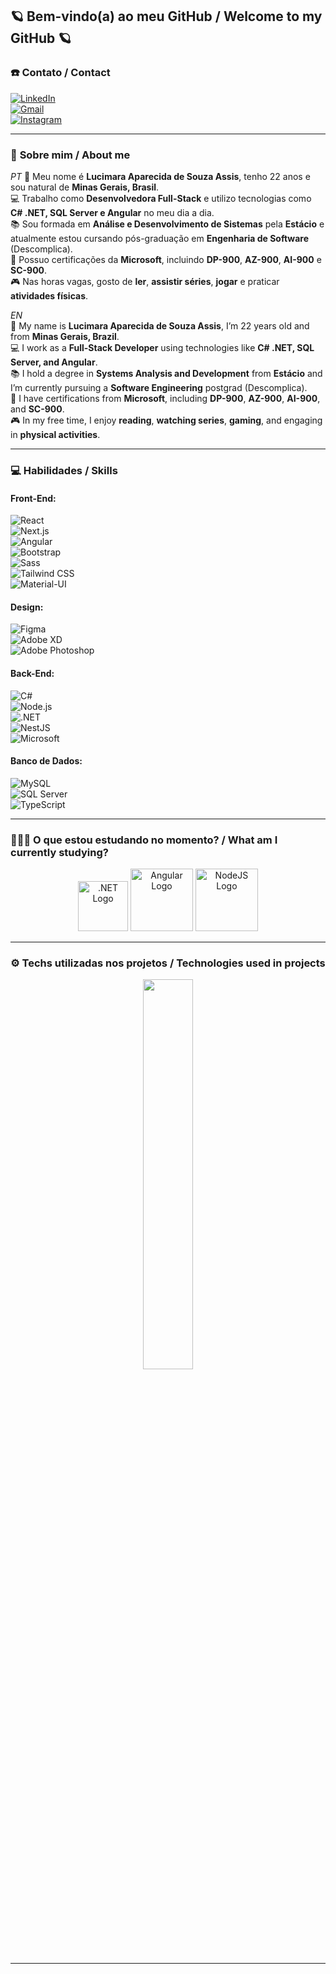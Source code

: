 ## 🪐 Bem-vindo(a) ao meu GitHub / Welcome to my GitHub 🪐

### ☎️ **Contato / Contact**

[![LinkedIn][linkedin-shield]][my-linkedin]  
[![Gmail][gmail-shield]][my-gmail]  
[![Instagram][instagram-shield]][my-instagram]

---

### 🔮 **Sobre mim / About me**

*PT*
🌼 Meu nome é **Lucimara Aparecida de Souza Assis**, tenho 22 anos e sou natural de **Minas Gerais, Brasil**.  
💻 Trabalho como **Desenvolvedora Full-Stack** e utilizo tecnologias como **C# .NET, SQL Server e Angular** no meu dia a dia.  
📚 Sou formada em **Análise e Desenvolvimento de Sistemas** pela **Estácio** e atualmente estou cursando pós-graduação em **Engenharia de Software** (Descomplica).  
📝 Possuo certificações da **Microsoft**, incluindo **DP-900**, **AZ-900**, **AI-900** e **SC-900**.  
🎮 Nas horas vagas, gosto de **ler**, **assistir séries**, **jogar** e praticar **atividades físicas**.

*EN*  
🌼 My name is **Lucimara Aparecida de Souza Assis**, I’m 22 years old and from **Minas Gerais, Brazil**.  
💻 I work as a **Full-Stack Developer** using technologies like **C# .NET, SQL Server, and Angular**.  
📚 I hold a degree in **Systems Analysis and Development** from **Estácio** and I’m currently pursuing a **Software Engineering** postgrad (Descomplica).  
📝 I have certifications from **Microsoft**, including **DP-900**, **AZ-900**, **AI-900**, and **SC-900**.  
🎮 In my free time, I enjoy **reading**, **watching series**, **gaming**, and engaging in **physical activities**.

---

### 💻 **Habilidades / Skills**

#### Front-End:
![React][react-shield]  
![Next.js][next-shield]  
![Angular][angular-shield]  
![Bootstrap][bootstrap-shield]  
![Sass][sass-shield]  
![Tailwind CSS][tailwind-shield]  
![Material-UI][materialui-shield]

#### Design:
![Figma][figma-shield]  
![Adobe XD][adobexd-shield]  
![Adobe Photoshop][photoshop-shield]

#### Back-End:
![C#][csharp-shield]  
![Node.js][nodejs-shield]  
![.NET][dotnet-shield]  
![NestJS][nestjs-shield]  
![Microsoft][microsoft-shield]

#### Banco de Dados:
![MySQL][mysql-shield]  
![SQL Server][microsoft-shield]  
![TypeScript][typescript-shield]

---

### 👩🏻‍💻 **O que estou estudando no momento? / What am I currently studying?**

<p align="center">
  <img width="80" src="https://upload.wikimedia.org/wikipedia/commons/thumb/e/ee/.NET_Core_Logo.svg/1200px-.NET_Core_Logo.svg.png" alt=".NET Logo"/>
  <img width="100" src="https://angular.io/assets/images/logos/angular/angular.png" alt="Angular Logo"/>
  <img width="100" src="https://cdn-icons-png.flaticon.com/512/4248/4248443.png" alt="NodeJS Logo"/>
</p>

---

### ⚙️ **Techs utilizadas nos projetos / Technologies used in projects**

<p align="center">
  <img src="https://github-readme-stats.vercel.app/api/top-langs/?username=lucimarasouzah&layout=compact&langs_count=8&hide=jupyter%20notebook&theme=midnight-purple" width="40%"/>
</p>

---

<!--- Shields Socials -->
[linkedin-shield]: https://img.shields.io/badge/LinkedIn-0077B5?style=for-the-badge&logo=linkedin&logoColor=white  
[instagram-shield]: https://img.shields.io/badge/Instagram-E4405F?style=for-the-badge&logo=instagram&logoColor=white  
[gmail-shield]: https://img.shields.io/badge/Gmail-D14836?style=for-the-badge&logo=gmail&logoColor=white  

<!--- Shields Skills -->
[html-shield]: https://img.shields.io/badge/HTML5-E34F26?style=for-the-badge&logo=html5&logoColor=white  
[css-shield]: https://img.shields.io/badge/CSS3-1572B6?style=for-the-badge&logo=css3&logoColor=white  
[javascript-shield]: https://img.shields.io/badge/JavaScript-F7DF1E?style=for-the-badge&logo=javascript&logoColor=black  
[react-shield]: https://img.shields.io/badge/React-20232A?style=for-the-badge&logo=react&logoColor=61DAFB  
[next-shield]: https://img.shields.io/badge/Next-black?style=for-the-badge&logo=next.js&logoColor=white  
[angular-shield]: https://img.shields.io/badge/angular-%23DD0031.svg?style=for-the-badge&logo=angular&logoColor=white  
[bootstrap-shield]: https://img.shields.io/badge/Bootstrap-563D7C?style=for-the-badge&logo=bootstrap&logoColor=white  
[sass-shield]: https://img.shields.io/badge/Sass-CC6699?style=for-the-badge&logo=sass&logoColor=white  
[tailwind-shield]: https://img.shields.io/badge/Tailwind_CSS-38B2AC?style=for-the-badge&logo=tailwind-css&logoColor=white  
[materialui-shield]: https://img.shields.io/badge/Material--UI-0081CB?style=for-the-badge&logo=material-ui&logoColor=white  
[figma-shield]: https://img.shields.io/badge/Figma-F24E1E?style=for-the-badge&logo=figma&logoColor=white  
[adobexd-shield]: https://img.shields.io/badge/Adobe%20XD-470137?style=for-the-badge&logo=Adobe%20XD&logoColor=#FF61F6  
[photoshop-shield]: https://img.shields.io/badge/Adobe%20Photoshop-31A8FF?style=for-the-badge&logo=Adobe%20Photoshop&logoColor=black  
[microsoft-shield]: https://img.shields.io/badge/Microsoft-0078D4?style=for-the-badge&logo=microsoft&logoColor=white  
[typescript-shield]: https://img.shields.io/badge/TypeScript-007ACC?style=for-the-badge&logo=typescript&logoColor=white  
[nodejs-shield]: https://img.shields.io/badge/Node.js-43853D?style=for-the-badge&logo=node.js&logoColor=white  
[mysql-shield]: https://img.shields.io/badge/MySQL-00000F?style=for-the-badge&logo=mysql&logoColor=white  
[dotnet-shield]: https://img.shields.io/badge/.NET-5C2D91?style=for-the-badge&logo=.net&logoColor=white  
[csharp-shield]: https://img.shields.io/badge/C%23-239120?style=for-the-badge&logo=c-sharp&logoColor=white  
[nestjs-shield]: https://img.shields.io/badge/nestjs-%23E0234E.svg?style=for-the-badge&logo=nestjs&logoColor=white  

<!-- Urls -->
[my-linkedin]: https://www.linkedin.com/in/lucimara-souzah/  
[my-gmail]: https://mail.google.com/mail/?view=cm&to=lucimarasouzah@gmail.com  
[my-instagram]: https://www.instagram.com/lucimaradev/
